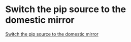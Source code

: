 # Switch the pip source to the domestic mirror
[Switch the pip source to the domestic mirror](https://aiwithcloud.com/2022/09/16/switch_the_pip_source_to_the_domestic_mirror/)